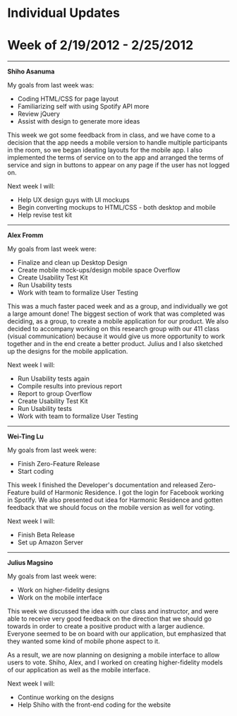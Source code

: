 # Individual Updates #
# Week of 2/19/2012 - 2/25/2012 #


---

**Shiho Asanuma**

My goals from last week was:
  * Coding HTML/CSS for page layout
  * Familiarizing self with using Spotify API more
  * Review jQuery
  * Assist with design to generate more ideas

This week we got some feedback from in class, and we have come to a decision that the app needs a mobile version to handle multiple participants in the room, so we began ideating layouts for the mobile app. I also implemented the terms of service on to the app and arranged the terms of service and sign in buttons to appear on any page if the user has not logged on.

Next week I will:
  * Help UX design guys with UI mockups
  * Begin converting mockups to HTML/CSS - both desktop and mobile
  * Help revise test kit


---

**Alex Fromm**

My goals from last week were:
  * Finalize and clean up Desktop Design
  * Create mobile mock-ups/design mobile space
Overflow
  * Create Usability Test Kit
  * Run Usability tests
  * Work with team to formalize User Testing

This was a much faster paced week and as a group, and individually we got a large amount done!  The biggest section of work that was completed was deciding, as a group, to create a mobile application for our product.  We also decided to accompany working on this research group with our 411 class (visual communication) because it would give us more opportunity to work together and in the end create a better product.  Julius and I also sketched up the designs for the mobile application.

Next week I will:
  * Run Usability tests again
  * Compile results into previous report
  * Report to group
Overflow
  * Create Usability Test Kit
  * Run Usability tests
  * Work with team to formalize User Testing



---


**Wei-Ting Lu**

My goals from last week were:
  * Finish Zero-Feature Release
  * Start coding

This week I finished the Developer's documentation and released Zero-Feature build of Harmonic Residence. I got the login for Facebook working in Spotify. We also presented out idea for Harmonic Residence and gotten feedback that we should focus on the mobile version as well for voting.

Next week I will:
  * Finish Beta Release
  * Set up Amazon Server

---

**Julius Magsino**

My goals from last week were:
  * Work on higher-fidelity designs
  * Work on the mobile interface

This week we discussed the idea with our class and instructor, and were able to receive very good feedback on the direction that we should go towards in order to create a positive product with a larger audience.  Everyone seemed to be on board with our application, but emphasized that they wanted some kind of mobile phone aspect to it.

As a result, we are now planning on designing a mobile interface to allow users to vote.  Shiho, Alex, and I worked on creating higher-fidelity models of our application as well as the mobile interface.

Next week I will:
  * Continue working on the designs
  * Help Shiho with the front-end coding for the website
